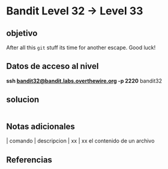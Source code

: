 # Bandit Level 32 -> Level 33



## objetivo
After all this `git` stuff its time for another escape. Good luck!

## Datos de acceso al nivel
**ssh bandit32@bandit.labs.overthewire.org -p 2220**
bandit32


## solucion
```bash()
```

## Notas adicionales
| comando | descripcion
| xx | xx el contenido de un archivo 

## Referencias
